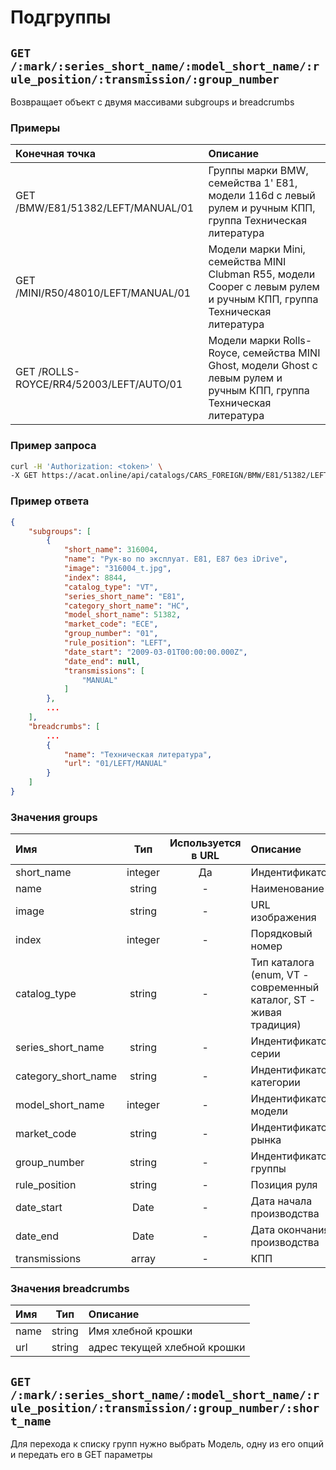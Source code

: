 # Подгруппы

## `GET /:mark/:series_short_name/:model_short_name/:rule_position/:transmission/:group_number`

Возвращает объект с двумя массивами subgroups и breadcrumbs

### Примеры

| Конечная точка | Описание |
| :---- | :--------------- |
| GET /BMW/E81/51382/LEFT/MANUAL/01 | Группы марки BMW, семейства 1' E81, модели 116d с левый рулем и ручным КПП, группа Техническая литература |
| GET /MINI/R50/48010/LEFT/MANUAL/01 | Модели марки Mini, семейства MINI Clubman R55, модели Cooper с левым рулем и ручным КПП, группа Техническая литература  |
| GET /ROLLS-ROYCE/RR4/52003/LEFT/AUTO/01 | Модели марки Rolls-Royce, семейства MINI Ghost, модели Ghost с левым рулем и ручным КПП, группа Техническая литература |

### Пример запроса

```bash
curl -H 'Authorization: <token>' \
-X GET https://acat.online/api/catalogs/CARS_FOREIGN/BMW/E81/51382/LEFT/MANUAL/01
```

### Пример ответа

```json
{
    "subgroups": [
        {
            "short_name": 316004,
            "name": "Рук-во по эксплуат. E81, E87 без iDrive",
            "image": "316004_t.jpg",
            "index": 8844,
            "catalog_type": "VT",
            "series_short_name": "E81",
            "category_short_name": "HC",
            "model_short_name": 51382,
            "market_code": "ECE",
            "group_number": "01",
            "rule_position": "LEFT",
            "date_start": "2009-03-01T00:00:00.000Z",
            "date_end": null,
            "transmissions": [
                "MANUAL"
            ]
        },
        ...
    ],
    "breadcrumbs": [
        ...
        {
            "name": "Техническая литература",
            "url": "01/LEFT/MANUAL"
        }
    ]
}
```

### Значения groups

| Имя | Тип | Используется в URL | Описание |
| :---- | :------: | :------: | :--------------- |
| short_name | integer | Да | Индентификатор |
| name | string | - | Наименование |
| image | string | - | URL изображения |
| index | integer | - | Порядковый номер |
| catalog_type | string | - | Тип каталога (enum, VT - современный каталог, ST - живая традиция) |
| series_short_name | string | - | Индентификатор серии |
| category_short_name | string | - | Индентификатор категории |
| model_short_name | integer | - | Индентификатор модели |
| market_code | string | - | Индентификатор рынка |
| group_number | string | - | Индентификатор группы |
| rule_position | string | - | Позиция руля |
| date_start | Date | - | Дата начала производства |
| date_end | Date | - | Дата окончания производства |
| transmissions | array | - | КПП |


### Значения breadcrumbs

| Имя | Тип | Описание |
| :---- | :------: | :--------------- |
| name | string | Имя хлебной крошки |
| url | string | адрес текущей хлебной крошки |


## `GET /:mark/:series_short_name/:model_short_name/:rule_position/:transmission/:group_number/:short_name`

Для перехода к списку групп нужно выбрать Модель, одну из его опций и передать его в GET параметры